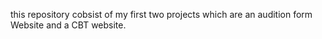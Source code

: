 this repository cobsist of my first two projects which are an audition form Website and a CBT website.
